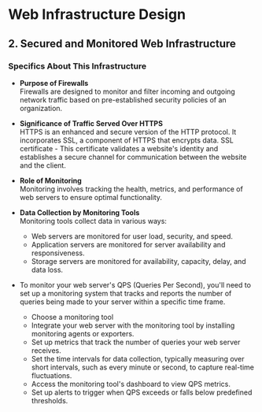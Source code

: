 # Web Infrastructure Design

## 2. Secured and Monitored Web Infrastructure

### Specifics About This Infrastructure

- **Purpose of Firewalls**  
  Firewalls are designed to monitor and filter incoming and outgoing network traffic based on pre-established security policies of an organization.

- **Significance of Traffic Served Over HTTPS**  
  HTTPS is an enhanced and secure version of the HTTP protocol. It incorporates SSL, a component of HTTPS that encrypts data.
  SSL certificate - This certificate validates a website's identity and establishes a secure channel for communication between the website and the client.

- **Role of Monitoring**  
  Monitoring involves tracking the health, metrics, and performance of web servers to ensure optimal functionality.

- **Data Collection by Monitoring Tools**  
  Monitoring tools collect data in various ways:

  - Web servers are monitored for user load, security, and speed.
  - Application servers are monitored for server availability and responsiveness.
  - Storage servers are monitored for availability, capacity, delay, and data loss.

- To monitor your web server's QPS (Queries Per Second), you'll need to set up a monitoring system that tracks and reports the number of queries being made to your server within a specific time frame.
  - Choose a monitoring tool
  - Integrate your web server with the monitoring tool by installing monitoring agents or exporters.
  - Set up metrics that track the number of queries your web server receives.
  - Set the time intervals for data collection, typically measuring over short intervals, such as every minute or second, to capture real-time fluctuations.
  - Access the monitoring tool's dashboard to view QPS metrics.
  - Set up alerts to trigger when QPS exceeds or falls below predefined thresholds.
